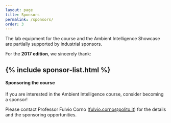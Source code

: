 ```yaml
---
layout: page
title: Sponsors
permalink: /sponsors/
order: 3
---
```


The lab equipment for the course and the Ambient Intelligence Showcase are partially supported by industrial sponsors.

For the **2017 edition**, we sincerely thank:

{% include sponsor-list.html %}
---

#### Sponsoring the course ####

If you are interested in the Ambient Intelligence course, consider becoming a sponsor!

Please contact Professor Fulvio Corno (fulvio.corno@polito.it) for the details and the sponsoring opportunities.

